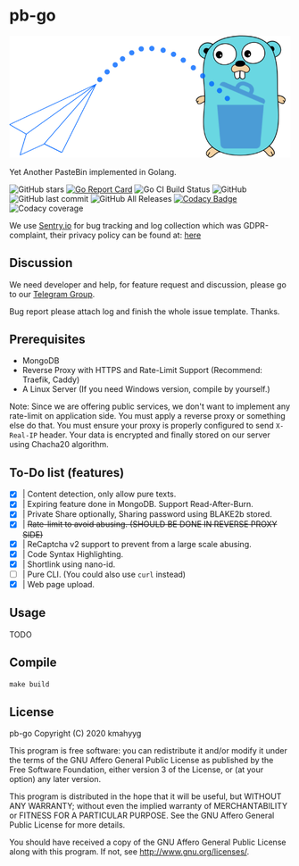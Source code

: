 # pb-go

![Logo](./readme-logo.png)

Yet Another PasteBin implemented in Golang.

![GitHub stars](https://img.shields.io/github/stars/pb-go/pb-go?style=social)
[![Go Report Card](https://goreportcard.com/badge/github.com/pb-go/pb-go)](https://goreportcard.com/report/github.com/pb-go/pb-go)
![Go CI Build Status](https://github.com/pb-go/pb-go/workflows/Go/badge.svg)
![GitHub](https://img.shields.io/github/license/pb-go/pb-go)
![GitHub last commit](https://img.shields.io/github/last-commit/pb-go/pb-go)
![GitHub All Releases](https://img.shields.io/github/downloads/pb-go/pb-go/total)
[![Codacy Badge](https://api.codacy.com/project/badge/Grade/269b77a2b64c41bbaa4aa109ecf4d55a)](https://www.codacy.com/manual/pb-go/pb-go)
![Codacy coverage](https://img.shields.io/codacy/coverage/269b77a2b64c41bbaa4aa109ecf4d55a?logo=codacy)

We use [Sentry.io](https://sentry.io) for bug tracking and log collection which was GDPR-complaint, 
their privacy policy can be found at: [here](https://sentry.io/legal/privacy/2.1.0/)

## Discussion

We need developer and help, for feature request and discussion, please go to our [Telegram Group](https://t.me/pb_go_discuss).

Bug report please attach log and finish the whole issue template. Thanks.

## Prerequisites

-   MongoDB
-   Reverse Proxy with HTTPS and Rate-Limit Support (Recommend: Traefik, Caddy)
-   A Linux Server (If you need Windows version, compile by yourself.)

Note: Since we are offering public services, we don't want to implement any rate-limit
on application side. You must apply a reverse proxy or something else do that.
You must ensure your proxy is properly configured to send `X-Real-IP` header.
Your data is encrypted and finally stored on our server using Chacha20 algorithm.

## To-Do list (features)

-   [X] | Content detection, only allow pure texts.
-   [x] | Expiring feature done in MongoDB. Support Read-After-Burn.
-   [X] | Private Share optionally, Sharing password using BLAKE2b stored. 
-   [x] | <del> Rate-limit to avoid abusing. (SHOULD BE DONE IN REVERSE PROXY SIDE) </del>
-   [x] | ReCaptcha v2 support to prevent from a large scale abusing.
-   [x] | Code Syntax Highlighting.
-   [X] | Shortlink using nano-id.
-   [ ] | Pure CLI. (You could also use `curl` instead)
-   [x] | Web page upload.

## Usage

TODO

## Compile

`make build`

## License

 pb-go
 Copyright (C) 2020  kmahyyg

 This program is free software: you can redistribute it and/or modify
 it under the terms of the GNU Affero General Public License as published by
 the Free Software Foundation, either version 3 of the License, or
 (at your option) any later version.

 This program is distributed in the hope that it will be useful,
 but WITHOUT ANY WARRANTY; without even the implied warranty of
 MERCHANTABILITY or FITNESS FOR A PARTICULAR PURPOSE.  See the
 GNU Affero General Public License for more details.

 You should have received a copy of the GNU Affero General Public License
 along with this program.  If not, see <http://www.gnu.org/licenses/>.

